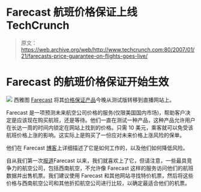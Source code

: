 # Farecast 航班价格保证上线 TechCrunch

> 原文：<https://web.archive.org/web/http://www.techcrunch.com:80/2007/01/21/farecasts-price-guarantee-on-flights-goes-live/>

# Farecast 的航班价格保证开始生效

[![](img/582c422c43669ba5a805e63fc42593fe.png)](https://web.archive.org/web/20221224072126/http://www.farecast.com/) 西雅图 [Farecast](https://web.archive.org/web/20221224072126/http://techcrunch.com/2006/06/26/farecast-airfare-prediction-engine-opens-public-beta-today/) 将其[价格保证产品](https://web.archive.org/web/20221224072126/http://techcrunch.com/2006/11/13/farecast-selling-airline-ticket-price-guarantees/)今晚从测试版转移到直播网站上。

Farecast 是一项预测未来航空公司价格的服务(仅限美国国内市场)，帮助客户决定是应该现在购买航班，还是等待。他们一直在测试一种产品，这种产品允许用户在长达一周的时间内锁定在网站上找到的价格。只需 10 美元，乘客就可以免受该航班价格上涨的影响。这实际上是购买了一份应对未来价格上涨风险的保单。

他们在 Farecast [博客](https://web.archive.org/web/20221224072126/http://farecastblog.com/blog/2007/01/fare-guard-%e2%80%93-looking-under-the-hood/)上详细描述了它是如何工作的，以及他们如何降低风险。

自从我们第一次[报道](https://web.archive.org/web/20221224072126/http://techcrunch.com/2006/05/26/use-farecast-to-find-flight-deals-or-just-fly-southwest/)Farecast 以来，我们就喜欢上了它，但请注意，一些最具竞争力的航空公司，包括西南航空，不允许像 Farecast 这样的服务访问他们的航班数据并出售机票。我们建议使用 Farecast 和其他网站寻找特价机票，然后将这些价格与西南航空公司和其他折扣航空公司进行比较，以确定最适合他们的机票。